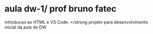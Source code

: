 # aula dw-1/ prof bruno fatec
introducao ao HTML e VS Code. </strong
projeto para desenvolvimento inicial da aula de DW
